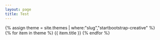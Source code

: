 ```yaml
---
layout: page
title: Test
---
```


{% assign theme = site.themes | where:"slug","startbootstrap-creative" %}
{% for item in theme %}
 {{ item.title }}
{% endfor %}